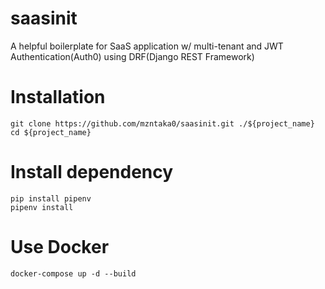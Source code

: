 # saasinit
A helpful boilerplate for SaaS application w/ multi-tenant and JWT Authentication(Auth0) using DRF(Django REST Framework)

# Installation
```
git clone https://github.com/mzntaka0/saasinit.git ./${project_name}
cd ${project_name}
```

# Install dependency
```
pip install pipenv
pipenv install
```

# Use Docker
```
docker-compose up -d --build
```
